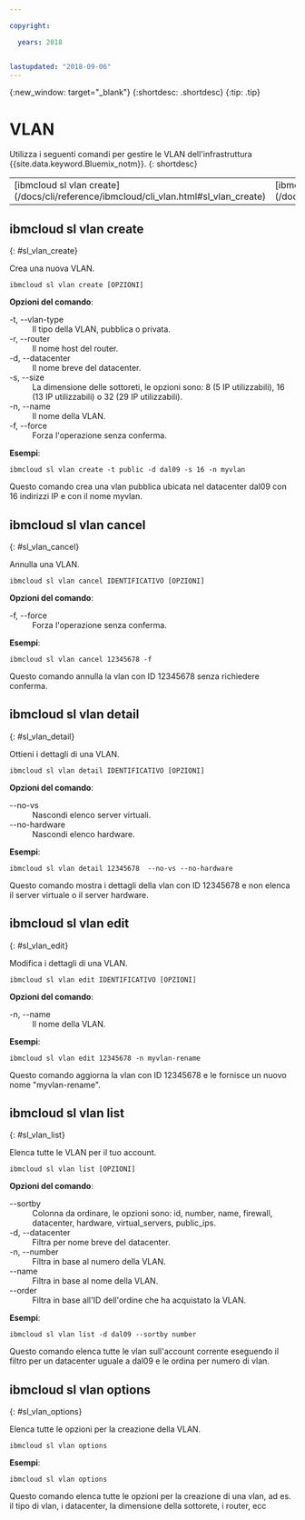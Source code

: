 ```yaml
---

copyright:

  years: 2018


lastupdated: "2018-09-06"
---
```


{:new_window: target="_blank"}
{:shortdesc: .shortdesc}
{:tip: .tip}

# VLAN

Utilizza i seguenti comandi per gestire le VLAN dell'infrastruttura {{site.data.keyword.Bluemix_notm}}.
{: shortdesc}

<table summary="Comandi della VLAN dell'infrastruttura {{site.data.keyword.Bluemix_notm}} riportati in ordine alfabetico con dei link a ulteriori informazioni sul comando">
 <thead>
 </thead>
 <tbody>
 <tr>
 <td>[ibmcloud sl vlan create](/docs/cli/reference/ibmcloud/cli_vlan.html#sl_vlan_create)</td>
 <td>[ibmcloud sl vlan cancel](/docs/cli/reference/ibmcloud/cli_vlan.html#sl_vlan_cancel)</td>
 <td>[ibmcloud sl vlan detail](/docs/cli/reference/ibmcloud/cli_vlan.html#sl_vlan_detail)</td>
 <td>[ibmcloud sl vlan edit](/docs/cli/reference/ibmcloud/cli_vlan.html#sl_vlan_edit)</td>
 <td>[ibmcloud sl vlan list](/docs/cli/reference/ibmcloud/cli_vlan.html#sl_vlan_list)</td>
 <td>[ibmcloud sl vlan options
](/docs/cli/reference/ibmcloud/cli_vlan.html#sl_vlan_options)</td>
 </tr>
   </tbody>
 </table>

 ## ibmcloud sl vlan create
{: #sl_vlan_create}

Crea una nuova VLAN.
```
ibmcloud sl vlan create [OPZIONI]
```

<strong>Opzioni del comando</strong>:
<dl>
<dt>-t, --vlan-type</dt>
<dd>Il tipo della VLAN, pubblica o privata.</dd>
<dt>-r, --router</dt>
<dd>Il nome host del router.</dd>
<dt>-d, --datacenter</dt>
<dd>Il nome breve del datacenter.</dd>
<dt>-s, --size</dt>
<dd>La dimensione delle sottoreti, le opzioni sono: 8 (5 IP utilizzabili), 16 (13 IP utilizzabili) o 32 (29 IP utilizzabili).</dd>
<dt>-n, --name</dt>
<dd>Il nome della VLAN.</dd>
<dt>-f, --force</dt>
<dd>Forza l'operazione senza conferma.</dd>
</dl>

**Esempi**:
```
ibmcloud sl vlan create -t public -d dal09 -s 16 -n myvlan
```
Questo comando crea una vlan pubblica ubicata nel datacenter dal09 con 16 indirizzi IP e con il nome myvlan.

## ibmcloud sl vlan cancel
{: #sl_vlan_cancel}

Annulla una VLAN.
```
ibmcloud sl vlan cancel IDENTIFICATIVO [OPZIONI]
```

<strong>Opzioni del comando</strong>:
<dl>
<dt>-f, --force</dt>
<dd>Forza l'operazione senza conferma.</dd>
</dl>

**Esempi**:
```
ibmcloud sl vlan cancel 12345678 -f
```
Questo comando annulla la vlan con ID 12345678 senza richiedere conferma.

## ibmcloud sl vlan detail
{: #sl_vlan_detail}

Ottieni i dettagli di una VLAN.
```
ibmcloud sl vlan detail IDENTIFICATIVO [OPZIONI]
```

<strong>Opzioni del comando</strong>:
<dl>
<dt>--no-vs</dt>
<dd>Nascondi elenco server virtuali.</dd>
<dt>--no-hardware</dt>
<dd>Nascondi elenco hardware.</dd>
</dl>

**Esempi**:
```
ibmcloud sl vlan detail 12345678  --no-vs --no-hardware
```
Questo comando mostra i dettagli della vlan con ID 12345678 e non elenca il server virtuale o il server hardware.

## ibmcloud sl vlan edit
{: #sl_vlan_edit}

Modifica i dettagli di una VLAN.
```
ibmcloud sl vlan edit IDENTIFICATIVO [OPZIONI]
```

<strong>Opzioni del comando</strong>:
<dl>
<dt>-n, --name</dt>
<dd>Il nome della VLAN.</dd>
</dl>

**Esempi**:
```
ibmcloud sl vlan edit 12345678 -n myvlan-rename
```
Questo comando aggiorna la vlan con ID 12345678 e le fornisce un nuovo nome "myvlan-rename".

## ibmcloud sl vlan list
{: #sl_vlan_list}

Elenca tutte le VLAN per il tuo account.
```
ibmcloud sl vlan list [OPZIONI]
```

<strong>Opzioni del comando</strong>:
<dl>
<dt>--sortby</dt>
<dd>Colonna da ordinare, le opzioni sono: id, number, name, firewall, datacenter, hardware, virtual_servers, public_ips.</dd>
<dt>-d, --datacenter</dt>
<dd>Filtra per nome breve del datacenter.</dd>
<dt>-n, --number</dt>
<dd>Filtra in base al numero della VLAN.</dd>
<dt>--name</dt>
<dd>Filtra in base al nome della VLAN.</dd>
<dt>--order</dt>
<dd>Filtra in base all'ID dell'ordine che ha acquistato la VLAN.</dd>
</dl>

**Esempi**:
```
ibmcloud sl vlan list -d dal09 --sortby number
```
Questo comando elenca tutte le vlan sull'account corrente eseguendo il filtro per un datacenter uguale a dal09 e le ordina per numero di vlan.

## ibmcloud sl vlan options
{: #sl_vlan_options}

Elenca tutte le opzioni per la creazione della VLAN.
```
ibmcloud sl vlan options
```


**Esempi**:
```
ibmcloud sl vlan options
```
Questo comando elenca tutte le opzioni per la creazione di una vlan, ad es. il tipo di vlan, i datacenter, la dimensione della sottorete, i router, ecc
